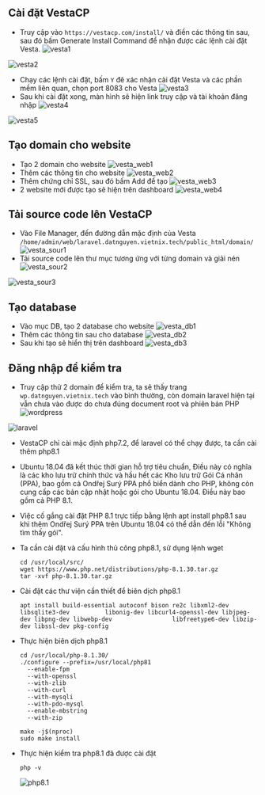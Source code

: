 ## Cài đặt VestaCP
- Truy cập vào ``https://vestacp.com/install/`` và điền các thông tin sau, sau đó bấm Generate Install Command để nhận được các lệnh cài đặt Vesta.
![vesta1](/image/vesta1.png)

![vesta2](/image/vesta2.png)
- Chạy các lệnh cài đặt, bấm ``Y`` đê xác nhận cài đặt Vesta và các phần mềm liên quan, chọn port 8083 cho Vesta
![vesta3](/image/vesta3.png)
- Sau khi cài đặt xong, màn hình sẽ hiện link truy cập và tài khoản đăng nhập
![vesta4](/image/vesta4.png)

![vesta5](/image/vesta5.png)
## Tạo domain cho website
- Tạo 2 domain cho website
![vesta_web1](/image/vesta_web1.png)
- Thêm các thông tin cho website
![vesta_web2](/image/vesta_web2.png)
- Thêm chứng chỉ SSL, sau đó bấm Add để tạo
![vesta_web3](/image/vesta_web3.png)
- 2 website mới được tạo sẽ hiện trên dashboard
![vesta_web4](/image/vesta_web4.png)
## Tải source code lên VestaCP
- Vào File Manager, đến đường dẫn mặc định của Vesta ``/home/admin/web/laravel.datnguyen.vietnix.tech/public_html/domain/``
![vesta_sour1](/image/vesta_sour1.png)
- Tải source code lên thư mục tương ứng với từng domain và giải nén
![vesta_sour2](/image/vesta_sour2.png)

![vesta_sour3](/image/vesta_sour3.png)
## Tạo database
- Vào mục DB, tạo 2 database cho website
![vesta_db1](/image/vesta_db1.png)
- Thêm các thông tin sau cho database
![vesta_db2](/image/vesta_db2.png)
- Sau khi tạo sẽ hiển thị trên dashboard
![vesta_db3](/image/vesta_db3.png)
## Đăng nhập để kiểm tra
- Truy cập thử 2 domain để kiểm tra, ta sẽ thấy trang ``wp.datnguyen.vietnix.tech`` vào bình thường, còn domain laravel hiện tại vẫn chưa vào được do chưa đúng document root và phiên bản PHP
![wordpress](/image/wordpress.png)

![laravel](/image/laravel.png)
- VestaCP chỉ cài mặc định php7.2, để laravel có thể chạy được, ta cần cài thêm php8.1
- Ubuntu 18.04 đã kết thúc thời gian hỗ trợ tiêu chuẩn, Điều này có nghĩa là các kho lưu trữ chính thức và hầu hết các Kho lưu trữ Gói Cá nhân (PPA), bao gồm cả Ondřej Surý PPA phổ biển dành cho PHP, không còn cung cấp các bản cập nhật hoặc gói cho Ubuntu 18.04. Điều này bao gồm cả PHP 8.1.
- Việc cố gắng cài đặt PHP 8.1 trực tiếp bằng lệnh apt install php8.1 sau khi thêm Ondřej Surý PPA trên Ubuntu 18.04 có thể dẫn đến lỗi "Không tìm thấy gói".
- Ta cần cài đặt và cấu hình thủ công php8.1, sử dụng lệnh wget
	```
	cd /usr/local/src/
	wget https://www.php.net/distributions/php-8.1.30.tar.gz
	tar -xvf php-8.1.30.tar.gz
	```
- Cài đặt các thư viện cần thiết để biên dịch php8.1
	```
	apt install build-essential autoconf bison re2c libxml2-dev libsqlite3-dev 			libonig-dev libcurl4-openssl-dev libjpeg-dev libpng-dev libwebp-dev 				libfreetype6-dev libzip-dev libssl-dev pkg-config
	```
- Thực hiện biên dịch php8.1
	```
   cd /usr/local/php-8.1.30/
	./configure --prefix=/usr/local/php81
	  --enable-fpm
	  --with-openssl
	  --with-zlib
	  --with-curl
	  --with-mysqli
	  --with-pdo-mysql
	  --enable-mbstring
	  --with-zip
	  
	make -j$(nproc)
	sudo make install
	```
- Thực hiện kiểm tra php8.1 đã được cài đặt
	
	``php -v``

	![php8.1](/image/php8.1.png)
